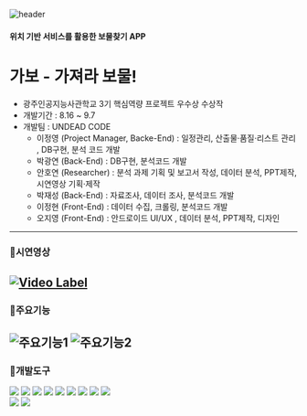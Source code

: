 ![header](https://capsule-render.vercel.app/api?type=waving&color=fdada5&height=200&section=header&text=Project%20Gabo&fontSize=40&fontColor=fff)
#### 위치 기반 서비스를 활용한 보물찾기 APP
# 가보 - 가져라 보물!
- 광주인공지능사관학교 3기 핵심역량 프로젝트 우수상 수상작
- 개발기간 : 8.16 ~ 9.7
- 개발팀 : UNDEAD CODE
  - 이정영 (Project Manager, Backe-End) : 일정관리, 산출물·품질·리스트 관리 , DB구현, 분석 코드 개발
  - 박광연 (Back-End) : DB구현, 분석코드 개발
  - 안호연 (Researcher) : 분석 과제 기획 및 보고서 작성, 데이터 분석, PPT제작, 시연영상 기획·제작
  - 박재성 (Back-End) : 자료조사, 데이터 조사, 분석코드 개발
  - 이정현 (Front-End) : 데이터 수집, 크롤링, 분석코드 개발
  - 오지영 (Front-End) : 안드로이드 UI/UX , 데이터 분석, PPT제작, 디자인
---
### :pushpin:시연영상
[![Video Label](https://user-images.githubusercontent.com/107041228/200220257-c641c698-76c3-4ff5-9494-401b910d56cc.png)](https://www.youtube.com/watch?v=d5VCnLbjwEo)
---
### :pushpin:주요기능
![주요기능1](https://user-images.githubusercontent.com/107041228/200228239-0d3cc9b8-59c8-4bcf-8a3e-97f5f4952940.png)
![주요기능2](https://user-images.githubusercontent.com/107041228/200228264-e772fd14-c144-4f85-817e-c29c0bec37e7.png)
---
### :pushpin:개발도구
<img src="https://img.shields.io/badge/Python-3776AB?style=flat&logo=Python&logoColor=fff"/> <img src="https://img.shields.io/badge/Java-007396?style=flat&logo=OpenJDK&logoColor=white"/>
<img src="https://img.shields.io/badge/JavaScript-F7DF1E?style=flat&logo=JavaScript&logoColor=fff"/>
<img src="https://img.shields.io/badge/AndroidStudio-3DDC84?style=flat&logo=AndroidStudio&logoColor=fff"/>
<img src="https://img.shields.io/badge/HTML5-E34F26?style=flat&logo=HTML5&logoColor=fff"/>
<img src="https://img.shields.io/badge/CSS-1572B6?style=flat&logo=CSS3&logoColor=fff"/>
<img src="https://img.shields.io/badge/Bootstrap-7952B3?style=flat&logo=Bootstrap&logoColor=fff"/>
<img src="https://img.shields.io/badge/Jupyter-F37626?style=flat&logo=Jupyter&logoColor=fff"/>
<img src="https://img.shields.io/badge/Naver map API-03C75A?style=flat&logo=Naver&logoColor=fff"/>
</br>
<img src="https://img.shields.io/badge/Adobe Photoshop-31A8FF?style=flat&logo=Adobe Photoshop&logoColor=fff"/>
<img src="https://img.shields.io/badge/Adobe Illustrator-FF9A00?style=flat&logo=Adobe Illustrator&logoColor=fff"/>
